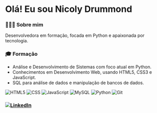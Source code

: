 # Olá! Eu sou Nicoly Drummond

### 👩🏻‍💻 Sobre mim

Desenvolvedora em formação, focada em Python e apaixonada por tecnologia. 

### 🎓 Formação 

- Análise e Desenvolvimento de Sistemas com foco atual em Python.
- Conhecimentos em Desenvolvimento Web, usando HTML5, CSS3 e JavaScript.
- SQL para análise de dados e manipulação de bancos de dados.


![HTML5](https://img.shields.io/badge/-HTML5-333333?style=flat&logo=html5)
![CSS](https://img.shields.io/badge/-CSS3-333333?style=flat&logo=css3)
![JavaScript](https://img.shields.io/badge/-JavaScript-333333?style=flat&logo=javascript)
![MySQL](https://img.shields.io/badge/-MySQL-333333?style=flat&logo=mysql)
![Python](https://img.shields.io/badge/-Python-333333?style=flat&logo=python)
![Git](https://img.shields.io/badge/-Git-333333?style=flat&logo=git&logoColor=F05032)

### [![LinkedIn](https://img.shields.io/badge/-LinkedIn-F0F0F0?style=for-the-badge&logo=linkedin&logoColor=0e76a8)](https://linkedin.com/in/nicolydrummond)
